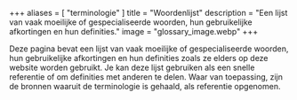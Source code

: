 +++
aliases = [ "terminologie" ]
title = "Woordenlijst"
description = "Een lijst van vaak moeilijke of gespecialiseerde woorden, hun gebruikelijke afkortingen en hun definities."
image = "glossary_image.webp"
+++

Deze pagina bevat een lijst van vaak moeilijke of gespecialiseerde woorden, hun gebruikelijke afkortingen en hun definities zoals ze elders op deze website worden gebruikt. Je kan deze lijst gebruiken als een snelle referentie of om definities met anderen te delen.
Waar van toepassing, zijn de bronnen waaruit de terminologie is gehaald, als referentie opgenomen.
